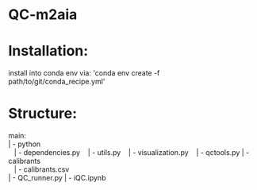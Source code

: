 # QC-m2aia
# Installation: 
install into conda env via:
'conda env create -f path/to/git/conda_recipe.yml'

# Structure:

main:  
| - python  
&nbsp;&nbsp; | - dependencies.py
&nbsp;&nbsp; | - utils.py
&nbsp;&nbsp; | - visualization.py
&nbsp;&nbsp; | - qctools.py
| - calibrants  
&nbsp;&nbsp; | - calibrants.csv  
| - QC_runner.py
| - iQC.ipynb  
